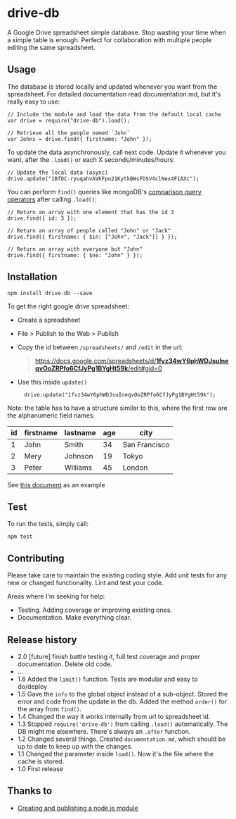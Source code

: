 # drive-db

A Google Drive spreadsheet simple database. Stop wasting your time when a simple table is enough. Perfect for collaboration with multiple people editing the same spreadsheet.



## Usage

The database is stored locally and updated whenever you want from the spreadsheet. For detailed documentation read documentation.md, but it's really easy to use:

    // Include the module and load the data from the default local cache
    var drive = require("drive-db").load();

    // Retrieve all the people named `John`
    var Johns = drive.find({ firstname: "John" });


To update the data asynchronously, call next code. Update it whenever you want, after the `.load()` or each X seconds/minutes/hours:
    
    // Update the local data (async)
    drive.update("1BfDC-ryuqahvAVKFpu21KytkBWsFDSV4clNex4F1AXc");

You can perform `find()` queries like mongoDB's [comparison query operators](http://docs.mongodb.org/manual/reference/operator/query-comparison/) after calling `.load()`:

    // Return an array with one element that has the id 3
    drive.find({ id: 3 });  

    // Return an array of people called "John" or "Jack"
    drive.find({ firstname: { $in: ["John", "Jack"]] } });

    // Return an array with everyone but "John"
    drive.find({ firstname: { $ne: "John" } });


## Installation

    npm install drive-db --save

To get the right google drive spreadsheet:

- Create a spreadsheet
- File > Publish to the Web > Publish
- Copy the id between `/spreadsheets/` and `/edit` in the url:
    
    > [https://docs.google.com/spreadsheets/d/<strong>1fvz34wY6phWDJsuIneqvOoZRPfo6CfJyPg1BYgHt59k</strong>/edit#gid=0](https://docs.google.com/spreadsheets/d/1fvz34wY6phWDJsuIneqvOoZRPfo6CfJyPg1BYgHt59k/edit#gid=0)

- Use this inside `update()`
    
        drive.update("1fvz34wY6phWDJsuIneqvOoZRPfo6CfJyPg1BYgHt59k");

Note: the table has to have a structure similar to this, where the first row are the alphanumeric field names:

| id | firstname | lastname | age | city          |
|----|-----------|----------|-----|---------------|
| 1  | John      | Smith    | 34  | San Francisco |
| 2  | Mery      | Johnson  | 19  | Tokyo         |
| 3  | Peter     | Williams | 45  | London        |

See [this document](https://docs.google.com/spreadsheets/d/1fvz34wY6phWDJsuIneqvOoZRPfo6CfJyPg1BYgHt59k/edit#gid=0) as an example


## Test

To run the tests, simply call:

    npm test

## Contributing

Please take care to maintain the existing coding style. Add unit tests for any new or changed functionality. Lint and test your code.

Areas where I'm seeking for help:

- Testing. Adding coverage or improving existing ones.
- Documentation. Make everything clear.


## Release history

- 2.0 [future] finish battle testing it, full test coverage and proper documentation. Delete old code.
- ...
- 1.6 Added the `limit()` function. Tests are modular and easy to do/deploy
- 1.5 Gave the `info` to the global object instead of a sub-object. Stored the error and code from the update in the db. Added the method `order()` for the array from `find()`.
- 1.4 Changed the way it works internally from url to spreadsheet id.
- 1.3 Stopped `require('drive-db')` from calling `.load()` automatically. The DB might me elsewhere. There's always an `.after` function.
- 1.2 Changed several things. Created `documentation.md`, which should be up to date to keep up with the changes.
- 1.1 Changed the parameter inside `load()`. Now it's the file where the cache is stored.
- 1.0 First release


## Thanks to

- [Creating and publishing a node.js module](https://quickleft.com/blog/creating-and-publishing-a-node-js-module/)
